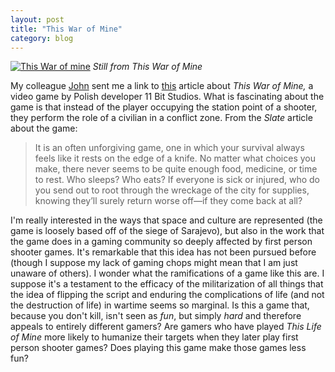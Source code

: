 ```yaml
---
layout: post
title: "This War of Mine"
category: blog
---
```



[![This War of mine](http://www.slate.com/content/dam/slate/articles/arts/gaming/2015/02/150218_GAME_ThisWarOfMine.jpg.CROP.promo-mediumlarge.jpg)](http://www.slate.com/articles/arts/gaming/2015/02/siege_survival_video_game_this_war_of_mine_reviewed.html)
<cite>Still from *This War of Mine*

My colleague [John](http://view2.fdu.edu/academics/becton-college/social-sciences-and-history/faculty/john-schiemann/) sent me a link to [this](http://www.slate.com/articles/arts/gaming/2015/02/siege_survival_video_game_this_war_of_mine_reviewed.html) article about *This War of Mine,* a video game by Polish developer 11 Bit Studios. What is fascinating about the game is that instead of the player occupying the station point of a shooter, they perform the role of a civilian in a conflict zone. From the *Slate* article about the game:

> It is an often unforgiving game, one in which your survival always feels like it rests on the edge of a knife. No matter what choices you make, there never seems to be quite enough food, medicine, or time to rest. Who sleeps? Who eats? If everyone is sick or injured, who do you send out to root through the wreckage of the city for supplies, knowing they’ll surely return worse off—if they come back at all?

I'm really interested in the ways that space and culture are represented (the game is loosely based off of the siege of Sarajevo), but also in the work that the game does in a gaming community so deeply affected by first person shooter games. It's remarkable that this idea has not been pursued before (though I suppose my lack of gaming chops might mean that I am just unaware of others). I wonder what the ramifications of a game like this are. I suppose it's a testament to the efficacy of the militarization of all things that the idea of flipping the script and enduring the complications of life (and not the destruction of life) in wartime seems so marginal. Is this a game that, because you don't kill, isn't seen as *fun*, but simply *hard* and therefore appeals to entirely different gamers? Are gamers who have played *This Life of Mine* more likely to humanize their targets when they later play first person shooter games? Does playing this game make those games less fun?
